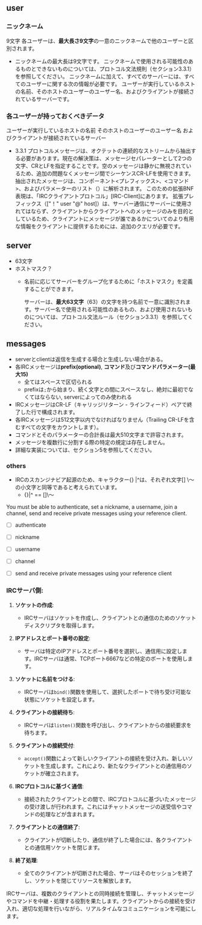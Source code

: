 ## user
### ニックネーム
9文字
各ユーザーは、**最大長さ9文字**の一意のニックネームで他のユーザーと区別されます。
 - ニックネームの最大長は9文字です。
ニックネームで使用される可能性のあるものとできないものについては、プロトコル文法規則（セクション3.3.1）を参照してください。
ニックネームに加えて、すべてのサーバーには、すべてのユーザーに関する次の情報が必要です。
ユーザーが実行しているホストの名前、そのホストのユーザーのユーザー名、およびクライアントが接続されているサーバーです。

### 各ユーザーが持っておくべきデータ
  ユーザーが実行しているホストの名前
  そのホストのユーザーのユーザー名
  およびクライアントが接続されているサーバー

- 3.3.1
	プロトコルメッセージは、オクテットの連続的なストリームから抽出する必要があります。現在の解決策は、メッセージセパレーターとして2つの文字、CRとLFを指定することです。空のメッセージは静かに無視されているため、追加の問題なくメッセージ間でシーケンスCR-LFを使用できます。
	抽出されたメッセージは、コンポーネント<プレフィックス>、<コマンド>、およびパラメーターのリスト（<params>）に解析されます。
	このための拡張BNF表現は、「IRCクライアントプロトコル」[IRC-Client]にあります。
	拡張プレフィックス（["！" user "@" host]）は、サーバー通信にサーバーに使用されてはならず、クライアントからクライアントへのメッセージのみを目的としているため、クライアントにメッセージが誰であるかについてのより有用な情報をクライアントに提供するためには、追加のクエリが必要です。

## server
- 63文字
- ホストマスク？
  - 名前に応じてサーバーをグループ化するために「ホストマスク」を定義することができます。

	サーバーは、**最大63文字**（63）の文字を持つ名前で一意に識別されます。サーバー名で使用される可能性のあるもの、および使用されないものについては、プロトコル文法ルール（セクション3.3.1）を参照してください。

## messages
- serverとclientは返信を生成する場合と生成しない場合がある。
- 各IRCメッセージは**prefix(optional)**, **コマンド**及び**コマンドパラメーター(最大15)**
    - 全てはスペースで区切られる
    - prefixは`;`から始まり、続く文字との間にスペースなし、絶対に最初でなくてはならない, serverによってのみ使われる
- IRCメッセージはCR-LF（キャリッジリターン - ラインフィード）ペアで終了した行で構成されます。
- 各IRCメッセージは512文字以内でなければなりません（Trailing CR-LFを含むすべての文字をカウントします）。
- コマンドとそのパラメーターの合計長は最大510文字まで許容されます。
- メッセージを複数行に分割する際の特定の規定は存在しません。
- 詳細な実装については、セクション5を参照してください。

### others
  - IRCのスカンジナビア起源のため、キャラクター{} |^は、それぞれ文字[] \〜の小文字と同等であると考えられています。
    - {}|^ == []\〜
 
You must be able to authenticate, set a nickname, a username, join a channel, send and receive private messages using your reference client.
- [ ] authenticate
- [ ] nickname
- [ ] username
- [ ] channel
- [ ] send and receive private messages using your reference client


### IRCサーバ側:

1. **ソケットの作成**:
   - IRCサーバはソケットを作成し、クライアントとの通信のためのソケットディスクリプタを取得します。

2. **IPアドレスとポート番号の設定**:
   - サーバは特定のIPアドレスとポート番号を選択し、通信用に設定します。IRCサーバは通常、TCPポート6667などの特定のポートを使用します。

3. **ソケットに名前をつける**:
   - IRCサーバは`bind()`関数を使用して、選択したポートで待ち受け可能な状態にソケットを設定します。

4. **クライアントの接続待ち**:
   - IRCサーバは`listen()`関数を呼び出し、クライアントからの接続要求を待ちます。

5. **クライアントの接続受付**:
   - `accept()`関数によって新しいクライアントの接続を受け入れ、新しいソケットを生成します。これにより、新たなクライアントとの通信用のソケットが確立されます。

6. **IRCプロトコルに基づく通信**:
   - 接続されたクライアントとの間で、IRCプロトコルに基づいたメッセージの受け渡しが行われます。これにはチャットメッセージの送受信やコマンドの処理などが含まれます。

7. **クライアントとの通信終了**:
   - クライアントが切断したり、通信が終了した場合には、各クライアントとの通信用ソケットを閉じます。

8. **終了処理**:
   - 全てのクライアントが切断された場合、サーバはそのセッションを終了し、ソケットを閉じてリソースを解放します。

IRCサーバは、複数のクライアントとの同時接続を管理し、チャットメッセージやコマンドを中継・処理する役割を果たします。クライアントからの接続を受け入れ、適切な処理を行いながら、リアルタイムなコミュニケーションを可能にします。
